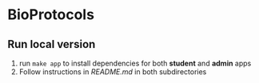 # BioProtocols

## Run local version

1. run `make app` to install dependencies for both **student** and **admin** apps
2. Follow instructions in *README.md* in both subdirectories
